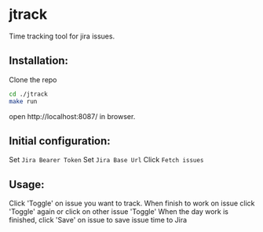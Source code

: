 # jtrack
Time tracking tool for jira issues.

## Installation:
Clone the repo
```bash
cd ./jtrack
make run
```

open http://localhost:8087/ in browser.

## Initial configuration:
Set `Jira Bearer Token`
Set `Jira Base Url`
Click `Fetch issues`

## Usage:
Click 'Toggle' on issue you want to track.
When finish to work on issue click 'Toggle' again or click on other issue 'Toggle'
When the day work is finished, click 'Save' on issue to save issue time to Jira
